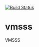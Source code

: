 [![Build Status](https://travis-ci.com/jan-schreib/vmsss.svg?branch=master)](https://travis-ci.com/jan-schreib/vmsss)

# vmsss
VMSSS
